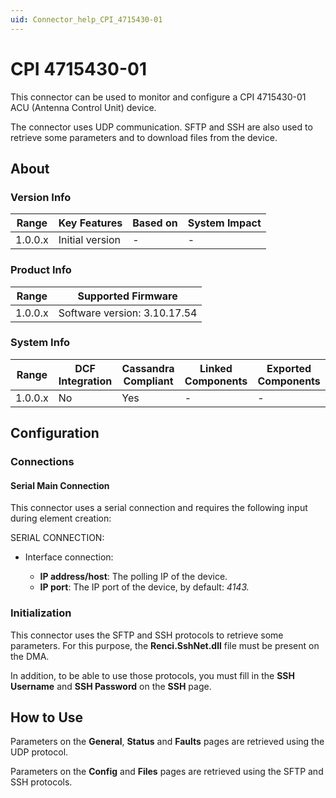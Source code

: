 ```yaml
---
uid: Connector_help_CPI_4715430-01
---
```


# CPI 4715430-01

This connector can be used to monitor and configure a CPI 4715430-01 ACU (Antenna Control Unit) device.

The connector uses UDP communication. SFTP and SSH are also used to retrieve some parameters and to download files from the device.

## About

### Version Info

| **Range** | **Key Features** | **Based on** | **System Impact** |
|-----------|------------------|--------------|-------------------|
| 1.0.0.x   | Initial version  | \-           | \-                |

### Product Info

| **Range** | **Supported Firmware**       |
|-----------|------------------------------|
| 1.0.0.x   | Software version: 3.10.17.54 |

### System Info

| Range     | DCF Integration     | Cassandra Compliant     | Linked Components     | Exported Components     |
|-----------|---------------------|-------------------------|-----------------------|-------------------------|
| 1.0.0.x   | No                  | Yes                     | \-                    | \-                      |

## Configuration

### Connections

#### Serial Main Connection

This connector uses a serial connection and requires the following input during element creation:

SERIAL CONNECTION:

- Interface connection:

  - **IP address/host**: The polling IP of the device.
  - **IP port**: The IP port of the device, by default: *4143.*

### Initialization

This connector uses the SFTP and SSH protocols to retrieve some parameters. For this purpose, the **Renci.SshNet.dll** file must be present on the DMA.

In addition, to be able to use those protocols, you must fill in the **SSH Username** and **SSH Password** on the **SSH** page.

## How to Use

Parameters on the **General**, **Status** and **Faults** pages are retrieved using the UDP protocol.

Parameters on the **Config** and **Files** pages are retrieved using the SFTP and SSH protocols.
